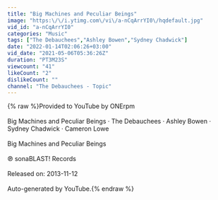 ```yaml
---
title: "Big Machines and Peculiar Beings"
image: "https:\/\/i.ytimg.com\/vi\/a-nCqArrYI0\/hqdefault.jpg"
vid_id: "a-nCqArrYI0"
categories: "Music"
tags: ["The Debauchees","Ashley Bowen","Sydney Chadwick"]
date: "2022-01-14T02:06:26+03:00"
vid_date: "2021-05-06T05:36:26Z"
duration: "PT3M23S"
viewcount: "41"
likeCount: "2"
dislikeCount: ""
channel: "The Debauchees - Topic"
---
```

{% raw %}Provided to YouTube by ONErpm<br /><br />Big Machines and Peculiar Beings · The Debauchees · Ashley Bowen · Sydney Chadwick · Cameron Lowe<br /><br />Big Machines and Peculiar Beings<br /><br />℗ sonaBLAST! Records<br /><br />Released on: 2013-11-12<br /><br />Auto-generated by YouTube.{% endraw %}
